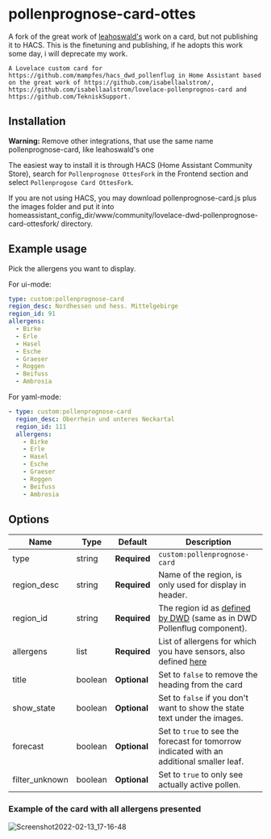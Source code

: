 # pollenprognose-card-ottes

A fork of the great work of [leahoswald's](https://github.com/leahoswald/) work on a card, but not publishing it to HACS. This is the finetuning and publishing, if he adopts this work some day, i will deprecate my work.

```
A Lovelace custom card for https://github.com/mampfes/hacs_dwd_pollenflug in Home Assistant based on the great work of https://github.com/isabellaalstrom/, https://github.com/isabellaalstrom/lovelace-pollenprognos-card and https://github.com/TekniskSupport.
```

## Installation

<b>Warning:</b> Remove other integrations, that use the same name pollenprognose-card, like leahoswald's one


The easiest way to install it is through HACS (Home Assistant Community Store), search for `Pollenprognose OttesFork` in the Frontend section and select `Pollenprogose Card OttesFork`.

If you are not using HACS, you may download pollenprognose-card.js plus the images folder and put it into homeassistant_config_dir/www/community/lovelace-dwd-pollenprognose-card-ottesfork/ directory.

## Example usage
Pick the allergens you want to display.

For ui-mode:
```yaml
type: custom:pollenprognose-card
region_desc: Nordhessen und hess. Mittelgebirge
region_id: 91
allergens:
  - Birke
  - Erle
  - Hasel
  - Esche
  - Graeser
  - Roggen
  - Beifuss
  - Ambrosia
```

For yaml-mode:
```yaml
- type: custom:pollenprognose-card
  region_desc: Oberrhein und unteres Neckartal
  region_id: 111
  allergens:
    - Birke
    - Erle
    - Hasel
    - Esche
    - Graeser
    - Roggen
    - Beifuss
    - Ambrosia
```

## Options

| Name | Type | Default | Description
| ---- | ---- | ------- | -----------
| type | string | **Required** | `custom:pollenprognose-card`
| region_desc | string | **Required** | Name of the region, is only used for display in header.
| region_id | string | **Required** | The region id as [defined by DWD](https://opendata.dwd.de/climate_environment/health/alerts/Beschreibung_pollen_s31fg.pdf) (same as in DWD Pollenflug component).
| allergens | list | **Required** | List of allergens for which you have sensors, also defined [here](https://opendata.dwd.de/climate_environment/health/alerts/Beschreibung_pollen_s31fg.pdf)
| title | boolean | **Optional** | Set to `false` to remove the heading from the card
| show_state | boolean | **Optional** | Set to `false` if you don't want to show the state text under the images.
| forecast | boolean | **Optional** | Set to `true` to see the forecast for tomorrow indicated with an additional smaller leaf.
| filter_unknown | boolean | **Optional** | Set to `true` to only see actually active pollen.

### Example of the card with all allergens presented
![Screenshot2022-02-13_17-16-48](https://user-images.githubusercontent.com/1292551/153762269-214888ae-d2bb-445b-a90a-f4336cd303e1.png)
